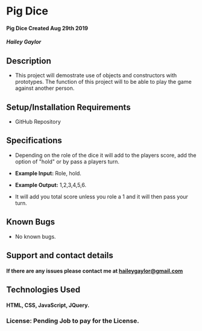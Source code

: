 # Pig Dice    

#### Pig Dice Created Aug 29th 2019

##### Hailey Gaylor

## Description

* This project will demostrate use of objects and constructors with prototypes. The function of this project will to be able to play the game against another person.

## Setup/Installation Requirements

* GitHub Repository

## Specifications

* Depending on the role of the dice it will add to the players score, add the option of "hold" or by pass a players turn.

* **Example Input:** Role, hold.
* **Example Output:** 1,2,3,4,5,6.

* It will add you total score unless you role a 1 and it will then pass your turn.


## Known Bugs

* No known bugs.

## Support and contact details

#### If there are any issues please contact me at haileygaylor@gmail.com
## Technologies Used

#### HTML, CSS, JavaScript, JQuery.

### License: Pending Job to pay for the License. 

